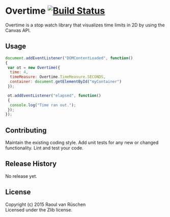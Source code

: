 # Overtime [![Build Status](https://travis-ci.org/vanruesc/overtime.svg?branch=master)](https://travis-ci.org/vanruesc/overtime)

Overtime is a stop watch library that visualizes time limits in 2D by using the Canvas API.

## Usage

```javascript
document.addEventListener("DOMContentLoaded", function()
{
 var ot = new Overtime({
  time: 4,
  timeMeasure: Overtime.TimeMeasure.SECONDS,
  container: document.getElementById("myContainer")
 });

 ot.addEventListener("elapsed", function()
 {
  console.log("Time ran out.");
 });
});
```

## Contributing
Maintain the existing coding style. Add unit tests for any new or changed functionality. Lint and test your code.

## Release History
No release yet.

## License
Copyright (c) 2015 Raoul van Rüschen  
Licensed under the Zlib license.
